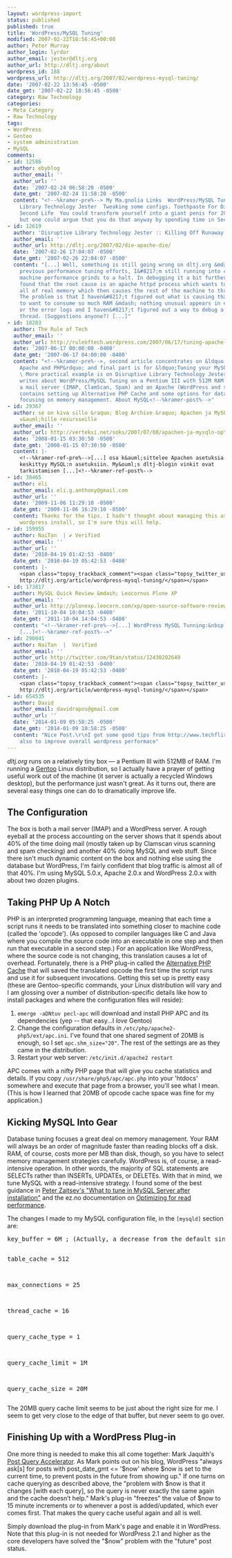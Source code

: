 ```yaml
---
layout: wordpress-import
status: published
published: true
title: 'WordPress/MySQL Tuning'
modified: 2007-02-22T18:56:45+00:00
author: Peter Murray
author_login: lyrdor
author_email: jester@dltj.org
author_url: http://dltj.org/about
wordpress_id: 188
wordpress_url: http://dltj.org/2007/02/wordpress-mysql-tuning/
date: '2007-02-22 13:56:45 -0500'
date_gmt: '2007-02-22 18:56:45 -0500'
category: Raw Technology
categories:
- Meta Category
- Raw Technology
tags:
- WordPress
- Gentoo
- system administration
- MySQL
comments:
- id: 12586
  author: ebyblog
  author_email: ''
  author_url: ''
  date: '2007-02-24 06:58:20 -0500'
  date_gmt: '2007-02-24 11:58:20 -0500'
  content: "<!--%kramer-pre%--> My Ma.gnolia Links  WordPress/MySQL Tuning in Disruptive
    Library Technology Jester  Tweaking some configs. Toothpaste For Dinner blog -
    Second Life  You could transform yourself into a giant penis for 200 fakebucks,
    but one could argue that you do that anyway by spending time in Second Life.<!--%kramer-post%-->"
- id: 12619
  author: 'Disruptive Library Technology Jester :: Killing Off Runaway Apache Processes'
  author_email: ''
  author_url: http://dltj.org/2007/02/die-apache-die/
  date: '2007-02-26 17:04:07 -0500'
  date_gmt: '2007-02-26 22:04:07 -0500'
  content: "[...] Well, something is still going wrong on dltj.org &mdash; despite
    previous performance tuning efforts, I&#8217;m still running into cases where
    machine performance grinds to a halt. In debugging it a bit further, I&#8217;ve
    found that the root cause is an apache httpd process which wants to consume nearly
    all of real memory which then causes the rest of the machine to thrash horribly.
    The problem is that I haven&#8217;t figured out what is causing that one thread
    to want to consume so much RAM &mdash; nothing unusual appears in either the access
    or the error logs and I haven&#8217;t figured out a way to debug a running apache
    thread. (Suggestions anyone?) [...]"
- id: 18283
  author: The Rule of Tech
  author_email: ''
  author_url: http://ruleoftech.wordpress.com/2007/06/17/tuning-apache-php-and-mysql/
  date: '2007-06-17 00:00:00 -0400'
  date_gmt: '2007-06-17 04:00:00 -0400'
  content: "<!--%kramer-pre%-->, second article concentrates on &ldquo;Optimizing
    Apache and PHP&rdquo; and final part is for &ldquo;Tuning your MySQL server&rdquo;.
    \ More practical example is on Disruptive Library Technology Jester -blog which
    writes about WordPress/MySQL Tuning on a Pentium III with 512M RAM box which runs
    a mail server (IMAP, ClamScan, Spam) and an Apache (WordPress and stuff).  Article
    contains setting up Alternative PHP Cache and some options for database tuning
    focusing on memory management. About MySQL<!--%kramer-post%-->"
- id: 29367
  author: se on kiva sillo &raquo; Blog Archive &raquo; Apachen ja MySQL:n optimointia
    v&auml;hille resursseille
  author_email: ''
  author_url: http://verteksi.net/soks/2007/07/08/apachen-ja-mysqln-optimointia-vahille-resursseille/
  date: '2008-01-15 03:30:50 -0500'
  date_gmt: '2008-01-15 07:30:50 -0500'
  content: |-
    <!--%kramer-ref-pre%-->[...] osa k&auml;sittelee Apachen asetuksia ja vastaavasti toinen osa
    keskittyy MySQL:n asetuksiin. My&ouml;s dltj-blogin vinkit ovat
    tarkistamisen [...]<!--%kramer-ref-post%-->
- id: 38465
  author: eli
  author_email: eli.g.anthony@gmail.com
  author_url: ''
  date: '2009-11-06 11:29:10 -0500'
  date_gmt: '2009-11-06 16:29:10 -0500'
  content: Thanks for the tips. I hadn't thought about managing this aspect of my
    wordpress install, so I'm sure this will help.
- id: 159955
  author: NaiTan  | ✔ Verified
  author_email: ''
  author_url: ''
  date: '2010-04-19 01:42:53 -0400'
  date_gmt: '2010-04-19 05:42:53 -0400'
  content: |-
    <span class="topsy_trackback_comment"><span class="topsy_twitter_username"><span class="topsy_trackback_content">WordPress/MySQL Tuning
    http://dltj.org/article/wordpress-mysql-tuning/</span></span>
- id: 173817
  author: MySQL Quick Review &mdash; Leocornus Plone XP
  author_email: ''
  author_url: http://plonexp.leocorn.com/xp/open-source-software-review/xps11
  date: '2011-10-04 10:04:53 -0400'
  date_gmt: '2011-10-04 14:04:53 -0400'
  content: "<!--%kramer-ref-pre%-->[...] WordPress MySQL Tunning:&nbsp;http://dltj.org/article/wordpress-mysql-tuning/
    [...]<!--%kramer-ref-post%-->"
- id: 290041
  author: NaiTan  |  Verified
  author_email: ''
  author_url: http://twitter.com/9tan/status/12430202649
  date: '2010-04-19 01:42:53 -0400'
  date_gmt: '2010-04-19 05:42:53 -0400'
  content: |-
    <span class="topsy_trackback_comment"><span class="topsy_twitter_username"><span class="topsy_trackback_content">WordPress/MySQL Tuning
    http://dltj.org/article/wordpress-mysql-tuning/</span></span>
- id: 654535
  author: David
  author_email: davidrapos@gmail.com
  author_url: ''
  date: '2014-01-09 05:58:25 -0500'
  date_gmt: '2014-01-09 10:58:25 -0500'
  content: "Nice Post.\r\nI got some good tips from http://www.techflirt.com/blog/wordpres/wordpress-performance-tuning.html
    also to improve overall wordpress performace"
---
```

<p><i>dltj.org</i> runs on a relatively tiny box &mdash; a Pentium III with 512MB of RAM.  I'm running a <a href="http://www.gentoo.org/" title="Gentoo Linux homepage">Gentoo</a> Linux distribution, so I actually have a prayer of getting useful work out of the machine (it server is actually a recycled Windows desktop), but the performance just wasn't great.  As it turns out, there are several easy things one can do to dramatically improve life.</p>
<h2>The Configuration</h2>
<p>The box is both a mail server (IMAP) and a WordPress server.  A rough eyeball at the process accounting on the server shows that it spends about 40% of the time doing mail (mostly taken up by Clamscan virus scanning and spam checking) and another 40% doing MySQL and web stuff.  Since there isn't much dynamic content on the box and nothing else using the database but WordPress, I'm fairly confident that blog traffic is almost all of that 40%.  I'm using MySQL 5.0.x, Apache 2.0.x and WordPress 2.0.x with about two dozen plugins.</p>
<h2>Taking PHP Up A Notch</h2>
<p>PHP is an interpreted programming language, meaning that each time a script runs it needs to be translated into something closer to machine code (called the 'opcode').  (As opposed to compiler languages like C and Java where you compile the source code into an executable in one step and then run that executable in a second step.)  For an application like WordPress, where the source code is not changing, this translation causes a lot of overhead.  Fortunately, there is a PHP plug-in called the <a href="http://php.net/apc" title="Alternative PHP Cache home page">Alternative PHP Cache</a> that will saved the translated opcode the first time the script runs and use it for subsequent invocations.  Getting this set up is pretty easy (these are Gentoo-specific commands, your Linux distribution will vary and I am glossing over a number of distribution-specific details like how to install packages and where the configuration files will reside):</p>
<ol>
<li><code>emerge -aDNtuv pecl-apc</code> will download and install PHP APC and its dependencies (yep -- that easy...I <em>love</em> Gentoo)</li>
<li>Change the configuration defaults in <code>/etc/php/apache2-php5/ext/apc.ini</code>.  I've found that one shared segment of 20MB is enough, so I set <code>apc.shm_size="20"</code>.  The rest of the settings are as they came in the distribution.</li>
<li>Restart your web server:  <code>/etc/init.d/apache2 restart</code></li>
</ol>
<p>APC comes with a nifty PHP page that will give you cache statistics and details.  If you copy <code>/usr/share/php5/apc/apc.php</code> into your 'htdocs' somewhere and execute that page from a browser, you'll see what I mean.  (This is how I learned that 20MB of opcode cache space was fine for my application.)</p>
<h2>Kicking MySQL Into Gear</h2>
<p>Database tuning focuses a great deal on memory management.  Your RAM will always be an order of magnitude faster than reading blocks off a disk.  RAM, of course, costs more per MB than disk, though, so you have to select memory management strategies carefully.  WordPress is, of course, a read-intensive operation.  In other words, the majority of SQL statements are SELECTs rather than INSERTs, UPDATEs, or DELETEs.  With that in mind, we tune MySQL with a read-intensive strategy.  I found some of the best guidance in <a href="http://www.mysqlperformanceblog.com/2006/09/29/what-to-tune-in-mysql-server-after-installation/" title="What to tune in MySQL Server after installation from MySQL Performance Blog"> Peter Zaitsev's "What to tune in MySQL Server after installation"</a> and the ez.no documentation on <a href="http://ez.no/community/articles/tuning_mysql_for_ez_publish/optimizing_for_read_performance" title="">Optimizing for read performance</a>.</p>
<p>The changes I made to my MySQL configuration file, in the <code>[mysqld]</code> section are:</p>
<pre>key_buffer = 6M ; (Actually, a decrease from the default since I didn't seem to need as much)

table_cache = 512

max_connections = 25

thread_cache = 16

query_cache_type = 1

query_cache_limit = 1M

query_cache_size = 20M</pre>
<p>The 20MB query cache limit seems to be just about the right size for me.  I seem to get very close to the edge of that buffer, but never seem to go over.</p>
<h2>Finishing Up with a WordPress Plug-in</h2>
<p>One more thing is needed to make this all come together: Mark Jaquith's <a href="http://txfx.net/code/wordpress/post-query-accelerator/" title="Post Query Accelerator WordPress Plug-in Homepage">Post Query Accelerator</a>.  As Mark points out on his blog, WordPress "always ask[s] for posts with post_date_gmt <= '$now' where $now is set to the current time, to prevent posts in the future from showing up."  If one turns on cache querying as described above, the "problem with $now is that it changes [with each query], so the query is never exactly the same again and the cache doesn&rsquo;t help."  Mark's plug-in "freezes" the value of $now to 15 minute increments or to whenever a post is added/updated, which ever comes first.  That makes the query cache useful again and all is well.  </p>
<p>Simply download the plug-in from Mark's page and enable it in WordPress.  Note that this plug-in is not needed for WordPress 2.1 and higher as the core developers have solved the "$now" problem with the "future" post status.</p>
